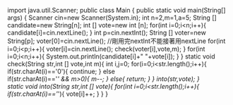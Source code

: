import java.util.Scanner;
public class Main {
  public static void main(String[] args) {
    Scanner cin=new Scanner(System.in);
    int n=2,m=1,a=5;
    String [] candidate=new String[n];
    int [] vote=new int [n];
    for(int i=0;i<n;i++){
      candidate[i]=cin.nextLine();
    }
    int p=cin.nextInt();
    String [] voter=new String[p];
    voter[0]=cin.nextLine(); //剛用完nextInt不能接著用nextLine
    for(int i=0;i<p;i++){
      voter[i]=cin.nextLine();
      check(voter[i],vote,m);
    }
    for(int i=0;i<n;i++){
      System.out.println(candidate[i]+" "+vote[i]);
    }
  }
  static void check(String str,int [] vote,int m){
    int i,j=0;
    for(i=0;i<str.length();i++){
      if(str.charAt(i)=='0'){ 
        continue;
      }
      else  
        if(str.charAt(i)=='*' && m>0){
          m--;
        } 
        else{
	  	    return;
	      } 
    }
    into(str,vote);
  }  
  static void into(String str,int [] vote){
    for(int i=0;i<str.length();i++){
      if(str.charAt(i)=='*'){
        vote[i]++;
      }
    }
  }
